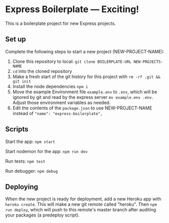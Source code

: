 # Express Boilerplate — Exciting! 

This is a boilerplate project for new Express projects.

## Set up

Complete the following steps to start a new project (NEW-PROJECT-NAME):

1. Clone this repository to local: `git clone BOILERPLATE-URL NEW-PROJECTS-NAME`
2. `cd` into the cloned repository
3. Make a fresh start of the git history for this project with `rm -rf .git && git init`
4. Install the node dependencies `npm i`
5. Move the example Environment file `example.env` to `.env`, which will be ignored by git and read by the express server `mv example.env .env`. Adjust those environment variables as needed.
6. Edit the contents of the `package.json` to use NEW-PROJECT-NAME instead of `"name": "express-boilerplate",`

## Scripts

Start the app: `npm start`

Start nodemon for the app: `npm run dev`

Run tests: `npm test`

Run debugger: `npm debug`

## Deploying

When the new project is ready for deployment, add a new Heroku app with `heroku create`. This will make a new git remote called "heroku". Then `npm run deploy`, which will push to this remote's master branch after auditing your packages (a predeploy script).
